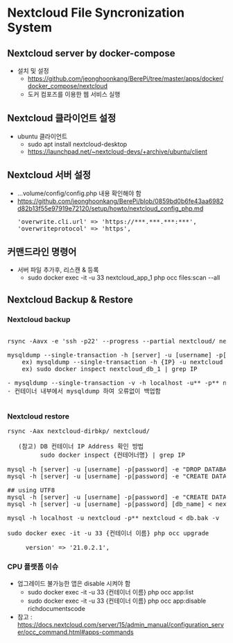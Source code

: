 # Nextcloud File Syncronization System

## Nextcloud server by docker-compose 
- 설치 및 설정
  - https://github.com/jeonghoonkang/BerePi/tree/master/apps/docker/docker_compose/nextcloud
  - 도커 컴포즈를 이용한 웹 서비스 실행 

## Nextcloud 클라이언트 설정
- ubuntu 클라이언트 
  - sudo apt install nextcloud-desktop
  - https://launchpad.net/~nextcloud-devs/+archive/ubuntu/client

## Nextcloud 서버 설정
- ...volume/config/config.php 내용 확인해야 함
- https://github.com/jeonghoonkang/BerePi/blob/0859bd0b6fe43aa6982d82b13f55e97919e72120/setup/howto/nextcloud_config_php.md
  <pre>'overwrite.cli.url' => 'https://***.***.***:***',
  'overwriteprotocol' => 'https', </pre>


## 커맨드라인 명령어
- 서버 파일 추가후, 리스캔 & 등록
  - sudo docker exec -it -u 33 nextcloud_app_1 php occ files:scan --all 

## Nextcloud Backup & Restore

### Nextcloud backup
<pre> 
rsync -Aavx -e 'ssh -p22' --progress --partial nextcloud/ nextcloud-dirbkp_`date +"%Y%m%d"`/ 

mysqldump --single-transaction -h [server] -u [username] -p[password] [db_name] > nextcloud-sqlbkp_`date +"%Y%m%d"`.bak 
    ex) mysqldump --single-transaction -h {IP} -u nextcloud -p{PW} nextcloud > nextcloud_sql_bk_new.bak 
    ex) sudo docker inspect nextcloud_db_1 | grep IP 

- mysqldump --single-transaction -v -h localhost -u** -p** nextcloud > /var/lib/mysql/**_nextcloud-sqlbkp_`date +"%Y%m%d"`.bak
- 컨테이너 내부에서 mysqldump 하여 오류없이 백업함 

</pre>

### Nextcloud restore
<pre>
rsync -Aax nextcloud-dirbkp/ nextcloud/ 

   (참고) DB 컨테이너 IP Address 확인 방법
         sudo docker inspect {컨테어너명} | grep IP

mysql -h [server] -u [username] -p[password] -e "DROP DATABASE nextcloud" 
mysql -h [server] -u [username] -p[password] -e "CREATE DATABASE nextcloud" 

## using UTF8
mysql -h [server] -u [username] -p[password] -e "CREATE DATABASE nextcloud CHARACTER SET utf8mb4 COLLATE utf8mb4_general_ci"
mysql -h [server] -u [username] -p[password] [db_name] < nextcloud-sqlbkp.bak -v 

mysql -h localhost -u nextcloud -p** nextcloud < db.bak -v

sudo docker exec -it -u 33 {컨테이너 이름} php occ upgrade

     version' => '21.0.2.1',
</pre>
  
### CPU 플랫폼 이슈
- 업그레이드 불가능한 앱은 disable 시켜야 함
  - sudo docker exec -it -u 33 {컨테이너 이름} php occ app:list
  - sudo docker exec -it -u 33 {컨테이너 이름} php occ app:disable richdocumentscode 
- 참고 : https://docs.nextcloud.com/server/15/admin_manual/configuration_server/occ_command.html#apps-commands
  




